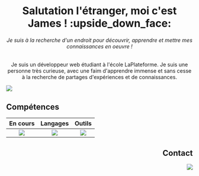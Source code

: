 <h1 align="center"> Salutation l'étranger, moi c'est James ! :upside_down_face: </h1>
<p align="center">   </p>
<h6 align="center"> <i>Je suis à la recherche d'un endroit pour découvrir, apprendre et mettre mes connaissances en oeuvre ! </i> </h6>

<p align="center"> Je suis un développeur web étudiant à l'école LaPlateforme. 
Je suis une personne très curieuse, avec une faim d'apprendre immense et sans cesse à la recherche de partages
d'expériences et de connaissances. </p>

<img src="https://res.cloudinary.com/dahuus6so/image/upload/v1731923430/road_iorjzt.jpg">

## Compétences

| En cours | Langages | Outils |
| :---: | :---: | :---: |
| <a href="https://skillicons.dev"><img src="https://skillicons.dev/icons?i=js" /></a> | <a href="https://skillicons.dev"><img src="https://skillicons.dev/icons?i=html,css,py,php,mysql" /></a> | <a href="https://skillicons.dev"><img src="https://skillicons.dev/icons?i=git,vscode,figma" /></a> |

<h2 align="right"> Contact </h2>
  <p align="right">
    <a href="https://www.linkedin.com/in/jams-sanchez">
    <img src="https://skillicons.dev/icons?i=linkedin" />
    </a></p>
